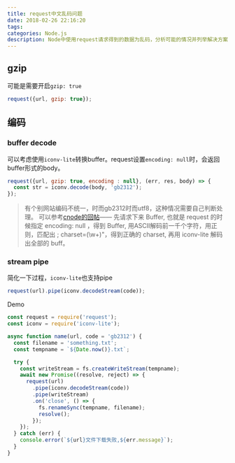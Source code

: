 ```yaml
---
title: request中文乱码问题
date: 2018-02-26 22:16:20
tags:
categories: Node.js
description: Node中使用request请求得到的数据为乱码，分析可能的情况并列举解决方案。
---
```


## gzip
可能是需要开启`gzip: true`
```js
request({url, gzip: true});
```

## 编码

### buffer decode
可以考虑使用`iconv-lite`转换buffer。request设置`encoding: null`时，会返回buffer形式的body。

```js
request({url, gzip: true, encoding : null}, (err, res, body) => {
  const str = iconv.decode(body, 'gb2312');
});
```
> 有个别网站编码不统一，时而gb2312时而utf8，这种情况需要自己判断处理。
可以参考[cnode的回帖](https://cnodejs.org/topic/545de1e1a68535a174fe51b5)——
先请求下来 Buffer, 也就是 request 的时候指定 encoding: null ，得到 Buffer, 用ASCII解码前一千个字符，用正则，匹配出 ; charset=(\w+)"，得到正确的 charset, 再用 iconv-lite 解码出全部的  buff。

### stream pipe
简化一下过程，`iconv-lite`也支持pipe
```js
request(url).pipe(iconv.decodeStream(code));
```

Demo

```js
const request = require('request');
const iconv = require('iconv-lite');

async function name(url, code = 'gb2312') {
  const filename = 'something.txt';
  const tempname = `${Date.now()}.txt`;

  try {
    const writeStream = fs.createWriteStream(tempname);
    await new Promise((resolve, reject) => {
      request(url)
        .pipe(iconv.decodeStream(code))
        .pipe(writeStream)
        .on('close', () => {
          fs.renameSync(tempname, filename);
          resolve();
        });
    });
  } catch (err) {
    console.error(`${url}文件下载失败,${err.message}`);
  }
}
```